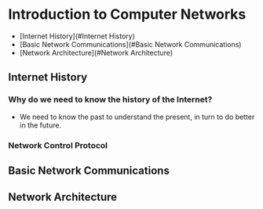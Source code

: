 # Introduction to Computer Networks

 - [Internet History](#Internet History)
 - [Basic Network Communications](#Basic Network Communications)
 - [Network Architecture](#Network Architecture)

## Internet History

### Why do we need to know the history of the Internet?
 - We need to know the past to understand the present, in turn to do better in the future.

### Network Control Protocol

## Basic Network Communications

## Network Architecture

